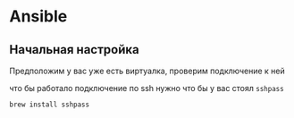 # Ansible

## Начальная настройка

Предположим у вас уже есть виртуалка, проверим подключение к ней

что бы работало подключение по ssh нужно что бы у вас стоял `sshpass`

```sh
brew install sshpass
```